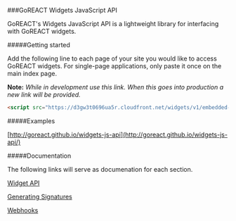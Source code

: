 ###GoREACT Widgets JavaScript API

GoREACT's Widgets JavaScript API is a lightweight library for interfacing with GoREACT widgets.

#####Getting started

Add the following line to each page of your site you would like to access GoREACT widgets. For single-page applications, only paste it once on the main index page. 

**Note:** *While in development use this link. When this goes into production a new link will be provided.*

```html
<script src="https://d3gw3t0696ua5r.cloudfront.net/widgets/v1/embedded-dot-syntax.min.js"></script>
```

#####Examples

[http://goreact.github.io/widgets-js-api](http://goreact.github.io/widgets-js-api/)

#####Documentation

The following links will serve as documenation for each section.

[Widget API](https://github.com/GoREACT/widgets-js-api/wiki/Widgets-API)

[Generating Signatures](https://github.com/GoREACT/widgets-js-api/wiki/Generating-Signatures)

[Webhooks](https://github.com/GoREACT/widgets-js-api/wiki/Webhooks)
